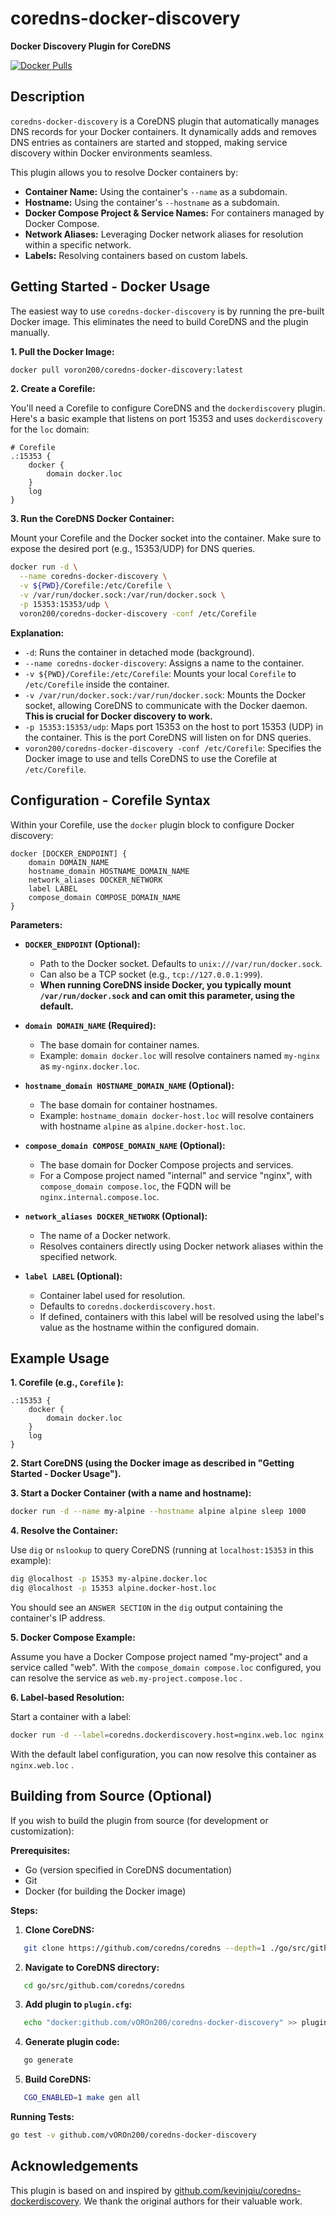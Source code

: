 # coredns-docker-discovery

**Docker Discovery Plugin for CoreDNS**

[![Docker Pulls](https://img.shields.io/docker/pulls/voron200/coredns-docker-discovery)](https://hub.docker.com/r/voron200/coredns-docker-discovery)

## Description

`coredns-docker-discovery` is a CoreDNS plugin that automatically manages DNS records for your Docker containers. It dynamically adds and removes DNS entries as containers are started and stopped, making service discovery within Docker environments seamless.

This plugin allows you to resolve Docker containers by:

* **Container Name:**  Using the container's `--name` as a subdomain.
* **Hostname:** Using the container's `--hostname` as a subdomain.
* **Docker Compose Project & Service Names:** For containers managed by Docker Compose.
* **Network Aliases:** Leveraging Docker network aliases for resolution within a specific network.
* **Labels:**  Resolving containers based on custom labels.

## Getting Started - Docker Usage

The easiest way to use `coredns-docker-discovery` is by running the pre-built Docker image. This eliminates the need to build CoreDNS and the plugin manually.

**1. Pull the Docker Image:**

```bash
docker pull voron200/coredns-docker-discovery:latest
```

**2. Create a Corefile:**

You'll need a Corefile to configure CoreDNS and the `dockerdiscovery` plugin.  Here's a basic example that listens on port 15353 and uses `dockerdiscovery` for the `loc` domain:

```
# Corefile
.:15353 {
    docker {
        domain docker.loc
    }
    log
}
```

**3. Run the CoreDNS Docker Container:**

Mount your Corefile and the Docker socket into the container.  Make sure to expose the desired port (e.g., 15353/UDP) for DNS queries.

```bash
docker run -d \
  --name coredns-docker-discovery \
  -v ${PWD}/Corefile:/etc/Corefile \
  -v /var/run/docker.sock:/var/run/docker.sock \
  -p 15353:15353/udp \
  voron200/coredns-docker-discovery -conf /etc/Corefile
```

**Explanation:**

* `-d`: Runs the container in detached mode (background).
* `--name coredns-docker-discovery`: Assigns a name to the container.
* `-v ${PWD}/Corefile:/etc/Corefile`: Mounts your local `Corefile` to `/etc/Corefile` inside the container.
* `-v /var/run/docker.sock:/var/run/docker.sock`:  Mounts the Docker socket, allowing CoreDNS to communicate with the Docker daemon. **This is crucial for Docker discovery to work.**
* `-p 15353:15353/udp`:  Maps port 15353 on the host to port 15353 (UDP) in the container.  This is the port CoreDNS will listen on for DNS queries.
* `voron200/coredns-docker-discovery -conf /etc/Corefile`: Specifies the Docker image to use and tells CoreDNS to use the Corefile at `/etc/Corefile`.

## Configuration - Corefile Syntax

Within your Corefile, use the `docker` plugin block to configure Docker discovery:

```
docker [DOCKER_ENDPOINT] {
    domain DOMAIN_NAME
    hostname_domain HOSTNAME_DOMAIN_NAME
    network_aliases DOCKER_NETWORK
    label LABEL
    compose_domain COMPOSE_DOMAIN_NAME
}
```

**Parameters:**

* **`DOCKER_ENDPOINT` (Optional):**
    - Path to the Docker socket. Defaults to `unix:///var/run/docker.sock`.
    - Can also be a TCP socket (e.g., `tcp://127.0.0.1:999`).
    - **When running CoreDNS inside Docker, you typically mount `/var/run/docker.sock` and can omit this parameter, using the default.**

* **`domain DOMAIN_NAME` (Required):**
    - The base domain for container names.
    - Example: `domain docker.loc` will resolve containers named `my-nginx` as `my-nginx.docker.loc`.

* **`hostname_domain HOSTNAME_DOMAIN_NAME` (Optional):**
    - The base domain for container hostnames.
    - Example: `hostname_domain docker-host.loc` will resolve containers with hostname `alpine` as `alpine.docker-host.loc`.

* **`compose_domain COMPOSE_DOMAIN_NAME` (Optional):**
    - The base domain for Docker Compose projects and services.
    - For a Compose project named "internal" and service "nginx", with `compose_domain compose.loc`, the FQDN will be `nginx.internal.compose.loc`.

* **`network_aliases DOCKER_NETWORK` (Optional):**
    - The name of a Docker network.
    - Resolves containers directly using Docker network aliases within the specified network.

* **`label LABEL` (Optional):**
    - Container label used for resolution.
    - Defaults to `coredns.dockerdiscovery.host`.
    - If defined, containers with this label will be resolved using the label's value as the hostname within the configured domain.

## Example Usage

**1. Corefile (e.g., `Corefile` ):**

```
.:15353 {
    docker {
        domain docker.loc
    }
    log
}
```

**2. Start CoreDNS (using the Docker image as described in "Getting Started - Docker Usage").**

**3. Start a Docker Container (with a name and hostname):**

```bash
docker run -d --name my-alpine --hostname alpine alpine sleep 1000
```

**4. Resolve the Container:**

Use `dig` or `nslookup` to query CoreDNS (running at `localhost:15353` in this example):

```bash
dig @localhost -p 15353 my-alpine.docker.loc
dig @localhost -p 15353 alpine.docker-host.loc
```

You should see an `ANSWER SECTION` in the `dig` output containing the container's IP address.

**5. Docker Compose Example:**

Assume you have a Docker Compose project named "my-project" and a service called "web". With the `compose_domain compose.loc` configured, you can resolve the service as `web.my-project.compose.loc` .

**6. Label-based Resolution:**

Start a container with a label:

```bash
docker run -d --label=coredns.dockerdiscovery.host=nginx.web.loc nginx
```

With the default label configuration, you can now resolve this container as `nginx.web.loc` .

## Building from Source (Optional)

If you wish to build the plugin from source (for development or customization):

**Prerequisites:**

* Go (version specified in CoreDNS documentation)
* Git
* Docker (for building the Docker image)

**Steps:**

1. **Clone CoreDNS:**
   

```bash
   git clone https://github.com/coredns/coredns --depth=1 ./go/src/github.com/coredns/coredns
   ```

2. **Navigate to CoreDNS directory:**
   

```bash
   cd go/src/github.com/coredns/coredns
   ```

3. **Add plugin to `plugin.cfg`:**
   

```bash
   echo "docker:github.com/vOROn200/coredns-docker-discovery" >> plugin.cfg
   ```

4. **Generate plugin code:**
   

```bash
   go generate
   ```

5. **Build CoreDNS:**
   

```bash
   CGO_ENABLED=1 make gen all
   ```

**Running Tests:**

```bash
go test -v github.com/vOROn200/coredns-docker-discovery
```

## Acknowledgements

This plugin is based on and inspired by [github.com/kevinjqiu/coredns-dockerdiscovery](https://github.com/kevinjqiu/coredns-dockerdiscovery.git). We thank the original authors for their valuable work.
